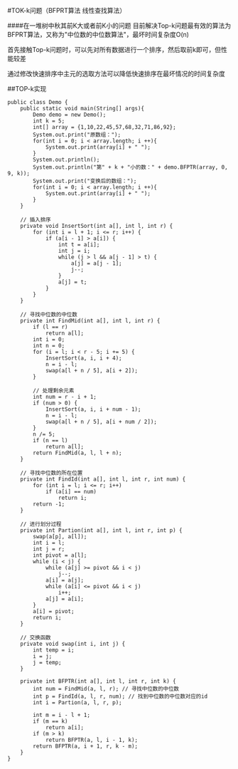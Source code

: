 #TOK-k问题（BFPRT算法 线性查找算法）

####在一堆树中秋其前K大或者前K小的问题
目前解决Top-k问题最有效的算法为BFPRT算法，又称为"中位数的中位数算法"，最坏时间复杂度O(n)

首先接触Top-k问题时，可以先对所有数据进行一个排序，然后取前k即可，但性能较差

通过修改快速排序中主元的选取方法可以降低快速排序在最坏情况的时间复杂度

##TOP-k实现
	
	public class Demo {
		public static void main(String[] args){
			Demo demo = new Demo();
			int k = 5;
			int[] array = {1,10,22,45,57,68,32,71,86,92};
			System.out.print("原数组：");
			for(int i = 0; i < array.length; i ++){
				System.out.print(array[i] + " ");
			}
			System.out.println();
			System.out.println("第" + k + "小的数：" + demo.BFPTR(array, 0, 9, k));
			System.out.print("变换后的数组：");
			for(int i = 0; i < array.length; i ++){
				System.out.print(array[i] + " ");
			}
		}
	
		// 插入排序
		private void InsertSort(int a[], int l, int r) {
			for (int i = l + 1; i <= r; i++) {
				if (a[i - 1] > a[i]) {
					int t = a[i];
					int j = i;
					while (j > l && a[j - 1] > t) {
						a[j] = a[j - 1];
						j--;
					}
					a[j] = t;
				}
			}
		}
	
		// 寻找中位数的中位数
		private int FindMid(int a[], int l, int r) {
			if (l == r)
				return a[l];
			int i = 0;
			int n = 0;
			for (i = l; i < r - 5; i += 5) {
				InsertSort(a, i, i + 4);
				n = i - l;
				swap(a[l + n / 5], a[i + 2]);
			}
	
			// 处理剩余元素
			int num = r - i + 1;
			if (num > 0) {
				InsertSort(a, i, i + num - 1);
				n = i - l;
				swap(a[l + n / 5], a[i + num / 2]);
			}
			n /= 5;
			if (n == l)
				return a[l];
			return FindMid(a, l, l + n);
		}
	
		// 寻找中位数的所在位置
		private int FindId(int a[], int l, int r, int num) {
			for (int i = l; i <= r; i++)
				if (a[i] == num)
					return i;
			return -1;
		}
	
		// 进行划分过程
		private int Partion(int a[], int l, int r, int p) {
			swap(a[p], a[l]);
			int i = l;
			int j = r;
			int pivot = a[l];
			while (i < j) {
				while (a[j] >= pivot && i < j)
					j--;
				a[i] = a[j];
				while (a[i] <= pivot && i < j)
					i++;
				a[j] = a[i];
			}
			a[i] = pivot;
			return i;
		}
	
		// 交换函数
		private void swap(int i, int j) {
			int temp = i;
			i = j;
			j = temp;
		}
	
		private int BFPTR(int a[], int l, int r, int k) {
			int num = FindMid(a, l, r); // 寻找中位数的中位数
			int p = FindId(a, l, r, num); // 找到中位数的中位数对应的id
			int i = Partion(a, l, r, p);
	
			int m = i - l + 1;
			if (m == k)
				return a[i];
			if (m > k)
				return BFPTR(a, l, i - 1, k);
			return BFPTR(a, i + 1, r, k - m);
		}
	}
	
	
	